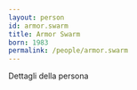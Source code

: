 ```yaml
---
layout: person
id: armor.swarm
title: Armor Swarm
born: 1983
permalink: /people/armor.swarm
---
```


Dettagli della persona 